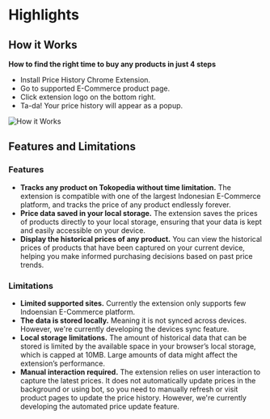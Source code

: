 # Highlights

## How it Works

**How to find the right time to buy any products in just 4 steps**

- Install Price History Chrome Extension.
- Go to supported E-Commerce product page.
- Click extension logo on the bottom right.
- Ta-da! Your price history will appear as a popup.

![How it Works](https://github.com/pricehistoryid/chrome-price-history/blob/master/assets/screen-record.gif?raw=true)

## Features and Limitations

### Features

- **Tracks any product on Tokopedia without time limitation.** The extension is compatible with one of the largest Indonesian E-Commerce platform, and tracks the price of any product endlessly forever.
- **Price data saved in your local storage.** The extension saves the prices of products directly to your local storage, ensuring that your data is kept and easily accessible on your device.
- **Display the historical prices of any product.** You can view the historical prices of products that have been captured on your current device, helping you make informed purchasing decisions based on past price trends.

### Limitations

- **Limited supported sites.** Currently the extension only supports few Indoensian E-Commerce platform.
- **The data is stored locally.** Meaning it is not synced across devices. However, we're currently developing the devices sync feature.
- **Local storage limitations.** The amount of historical data that can be stored is limited by the available space in your browser’s local storage, which is capped at 10MB. Large amounts of data might affect the extension’s performance.
- **Manual interaction required.** The extension relies on user interaction to capture the latest prices. It does not automatically update prices in the background or using bot, so you need to manually refresh or visit product pages to update the price history. However, we're currently developing the automated price update feature.
